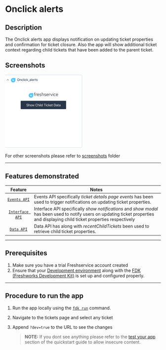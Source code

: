 # Onclick alerts

## Description

The Onclick alerts app displays notification on updating ticket properties and confirmation for ticket closure. Also the app will show additional ticket context regarding child tickets that have been added to the parent ticket.

## Screenshots

<img src="./Screenshots/App Face.png" width="250">  

For other screenshots please refer to [screenshots](./screenshots/) folder

***

## Features demonstrated

| Feature | Notes |
|:---: |---|
| [`Events API`](https://developer.freshservice.com/docs/events/#ticket_page_events) | Events API specifically _ticket details page events_  has been used to trigger notifications on updating ticket properties. |
|[`Interface API`](https://developer.freshservice.com/docs/interface/)| Interface API specifically _show notifications_ and _show modal_ has been used to notify users on updating ticket properties and displaying child ticket properties respectively|
| [`Data API`](https://developer.freshservice.com/docs/data-api/#ticket_details_page) | Data API has along with _recentChildTickets_ been used to retrieve child ticket properties.|

***

## Prerequisites

1. Make sure you have a trial Freshservice account created
2. Ensure that your [Development environment](https://developer.freshservice.com/docs/quick-start/) along with the [FDK (Freshworks Development Kit)](https://developer.freshservice.com/docs/freshworks-cli/) is set up and configured properly.

***

## Procedure to run the app

1. Run the app locally using the [`fdk run`](https://developers.freshchat.com/v2/docs/freshworks-cli/#run) command.
2. Navigate to the tickets page and select any ticket
3. Append `?dev=true` to the URL to see the changes

    > **NOTE:** If you dont see anything please refer to the [test your app](https://developer.freshservice.com/docs/quick-start/) section of the quickstart guide to allow insecure content.
